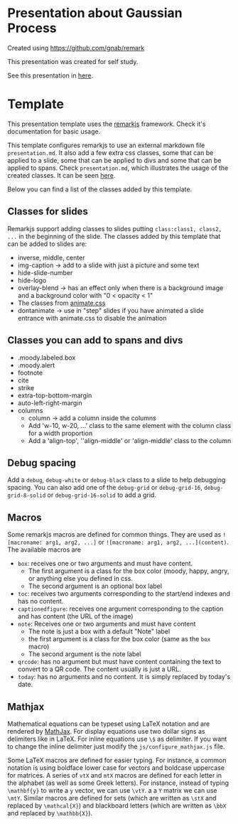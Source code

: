 # Presentation about Gaussian Process

Created using https://github.com/gnab/remark

This presentation was created for self study.

See this presentation in [here](https://darcamo.github.io/gaussian_process_presentation).

# Template

This presentation template uses the [remarkjs](https://remarkjs.com/) framework.
Check it's documentation for basic usage.

This template configures remarkjs to use an external markdown file
`presentation.md`. It also add a few extra css classes, some that can be applied
to a slide, some that can be applied to divs and some that can be applied to
spans. Check `presentation.md`, which illustrates the usage of the created
classes. It can be seen [here](https://darcamo.github.io/remarkjs_template).

Below you can find a list of the classes added by this template.

## Classes for slides

Remarkjs support adding classes to slides putting `class:class1, class2, ...` in
the beginning of the slide. The classes added by this template that can be added
to slides are:

- inverse, middle, center
- img-caption -> add to a slide with just a picture and some text
- hide-slide-number
- hide-logo
- overlay-blend -> has an effect only when there is a background image and a background color with "0 < opacity < 1"
- The classes from [animate.css](https://daneden.github.io/animate.css/)
- dontanimate -> use in "step" slides if you have animated a slide entrance with animate.css to disable the animation

## Classes you can add to spans and divs

- .moody.labeled.box
- .moody.alert
- footnote
- cite
- strike
- extra-top-bottom-margin
- auto-left-right-margin
- columns
  - column -> add a column inside the columns
  - Add 'w-10, w-20, ...' class to the same element with the column class for a width proportion
  - Add a 'align-top', '\'align-middle\' or 'align-middle' class to the column


## Debug spacing

Add a `debug`, `debug-white` or `debug-black` class to a slide to help debugging
spacing. You can also add one of the `debug-grid` or `debug-grid-16`,
`debug-grid-8-solid` or `debug-grid-16-solid` to add a grid.


## Macros

Some remarkjs macros are defined for common things. They are used as 
`![macroname: arg1, arg2, ...]` or `![macroname: arg1, arg2, ...](content)`.
The available macros are

- `box`: receives one or two arguments and must have content.
  - The first argument is a class for the box color (moody, happy, angry, or
    anything else you defined in css.
  - The second argument is an optional box label
- `toc`: receives two arguments corresponding to the start/end indexes and has
  no content.
- `captionedfigure`: receives one argument corresponding to the caption and has content (the URL of the image)
- `note`: Receives one or two arguments and must have content
  - The note is just a box with a default "Note" label
  - the first argument is a class for the box color (same as the `box` macro)
  - The second argument is the note label
- `qrcode`: has no argument but must have content containing the text to convert
  to a QR code. The content usually is just a URL.
- `today`: has no arguments and no content. It is simply replaced by today's date.


## Mathjax

Mathematical equations can be typeset using LaTeX notation and are rendered by
[MathJax](http://docs.mathjax.org/). For display equations use two dollar signs
as delimiters like in LaTeX. For inline equations use `\$` as delimiter. If you
want to change the inline delimiter just modify the `js/configure_mathjax.js`
file.

Some LaTeX macros are defined for easier typing. For instance, a common notation
is using boldface lower case for vectors and boldcase uppercase for matrices. A
series of `vtX` and `mtX` macros are defined for each letter in the alphabet (as
well as some Greek letters). For instance, instead of typing `\mathbf{y}` to
write a `y` vector, we can use `\vtY`. a a `Y` matrix we can use `\mtY`. Similar
macros are defined for sets (which are written as `\stX` and replaced by
`\mathcal{X}`) and blackboard letters (which are written as `\bbX` and replaced
by `\mathbb{X}`).
